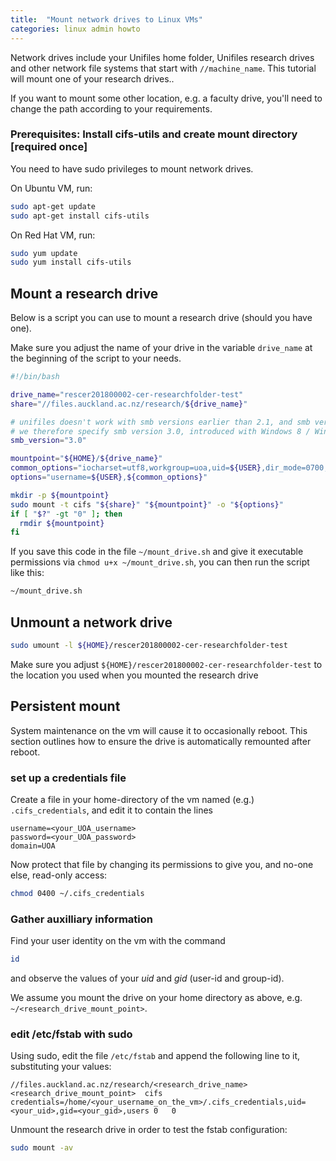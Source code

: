 ```yaml
---
title:  "Mount network drives to Linux VMs"
categories: linux admin howto
---
```


Network drives include your Unifiles home folder, Unifiles research drives and other network file systems that start with `//machine_name`.
This tutorial will mount one of your research drives..

If you want to mount some other location, e.g. a faculty drive, you'll need to change the path according to your requirements.


### Prerequisites: Install cifs-utils and create mount directory [required once]

You need to have sudo privileges to mount network drives.

On Ubuntu VM, run:

```bash
sudo apt-get update
sudo apt-get install cifs-utils
```

On Red Hat VM, run:

```bash
sudo yum update
sudo yum install cifs-utils
```


## Mount a research drive

Below is a script you can use to mount a research drive (should you have one). 

Make sure you adjust the name of your drive in the variable `drive_name` at the beginning of the script to your needs.

```bash
#!/bin/bash

drive_name="rescer201800002-cer-researchfolder-test"
share="//files.auckland.ac.nz/research/${drive_name}"

# unifiles doesn't work with smb versions earlier than 2.1, and smb version 2.1 has some issues with caja file manager
# we therefore specify smb version 3.0, introduced with Windows 8 / Windows Server 2012
smb_version="3.0"

mountpoint="${HOME}/${drive_name}"
common_options="iocharset=utf8,workgroup=uoa,uid=${USER},dir_mode=0700,file_mode=0700,nodev,nosuid,vers=${smb_version}"
options="username=${USER},${common_options}"

mkdir -p ${mountpoint}
sudo mount -t cifs "${share}" "${mountpoint}" -o "${options}"
if [ "$?" -gt "0" ]; then
  rmdir ${mountpoint}
fi
```

If you save this code in the file `~/mount_drive.sh` and give it executable permissions via `chmod u+x ~/mount_drive.sh`, you can then run the script like this:
```bash
~/mount_drive.sh
```

## Unmount a network drive

```bash
sudo umount -l ${HOME}/rescer201800002-cer-researchfolder-test
```

Make sure you adjust `${HOME}/rescer201800002-cer-researchfolder-test` to the location you used when you mounted the research drive

## Persistent mount

System maintenance on the vm will cause it to occasionally reboot.
This section outlines how to ensure the drive is automatically remounted after reboot.

### set up a credentials file 

Create a file in your home-directory of the vm named (e.g.) `.cifs_credentials`,
and edit it to contain the lines

```
username=<your_UOA_username>
password=<your_UOA_password> 
domain=UOA
```

Now protect that file by changing its permissions to give you, and no-one else,  read-only access:
```bash
chmod 0400 ~/.cifs_credentials 
```

### Gather auxilliary information

Find your user identity on the vm with the command

```bash
id
```

and observe the values of your *uid* and *gid* (user-id and group-id).

We assume you mount the drive on your home directory as above, e.g. `~/<research_drive_mount_point>`.

### edit /etc/fstab with sudo

Using sudo, edit the file `/etc/fstab` and append the following line to it, substituting your values:

```
//files.auckland.ac.nz/research/<research_drive_name>  <research_drive_mount_point>  cifs credentials=/home/<your_username_on_the_vm>/.cifs_credentials,uid=<your_uid>,gid=<your_gid>,users 0   0
```

Unmount the research drive in order to test the fstab configuration:
```bash
sudo mount -av
```
